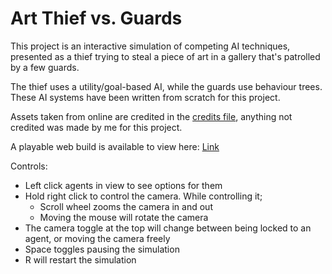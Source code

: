 # Art Thief vs. Guards

This project is an interactive simulation of competing AI techniques, presented as a thief trying to steal a piece of art in a gallery that's patrolled by a few guards.

The thief uses a utility/goal-based AI, while the guards use behaviour trees. These AI systems have been written from scratch for this project.

Assets taken from online are credited in the [credits file](Asset%20Credits.txt), anything not credited was made by me for this project.

A playable web build is available to view here: [Link](https://shaldridgea.github.io/art-thief-vs-guards)

Controls:
- Left click agents in view to see options for them
- Hold right click to control the camera. While controlling it;
  - Scroll wheel zooms the camera in and out
  - Moving the mouse will rotate the camera
- The camera toggle at the top will change between being locked to an agent, or moving the camera freely
- Space toggles pausing the simulation
- R will restart the simulation
